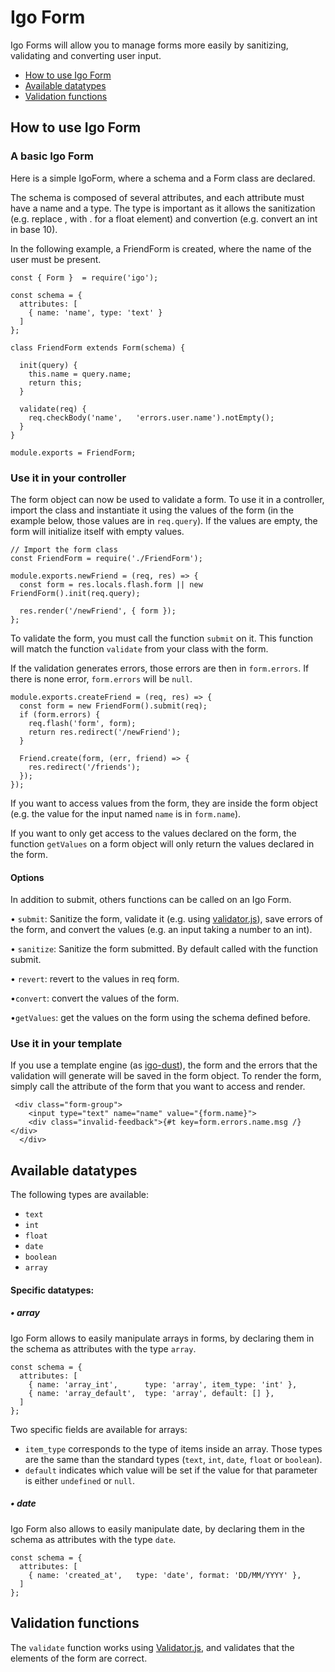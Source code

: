 
# Igo Form

Igo Forms will allow you to manage forms more easily by sanitizing, validating and converting user input.


- [How to use Igo Form](#how-to-use-igo-form)
- [Available datatypes](#available-datatypes)
- [Validation functions](#validation-functions)

## How to use Igo Form

### A basic Igo Form

Here is a simple IgoForm, where a schema and a Form class are declared.

The schema is composed of several attributes, and each attribute must have a name and a type.
The type is important as it allows the sanitization (e.g. replace , with . for a float element) and convertion (e.g. convert an int in base 10).

In the following example, a FriendForm is created, where the name of the user must be present.

```
const { Form }  = require('igo');

const schema = {
  attributes: [
    { name: 'name', type: 'text' }
  ]
};

class FriendForm extends Form(schema) {

  init(query) {
    this.name = query.name;
    return this;
  }

  validate(req) {
    req.checkBody('name',   'errors.user.name').notEmpty();
  }
}

module.exports = FriendForm;
```

### Use it in your controller

The form object can now be used to validate a form. To use it in a controller, import the class and instantiate it using the values of the form (in the example below, those values are in `req.query`). If the values are empty, the form will initialize itself with empty values.

```
// Import the form class
const FriendForm = require('./FriendForm');

module.exports.newFriend = (req, res) => {
  const form = res.locals.flash.form || new FriendForm().init(req.query);

  res.render('/newFriend', { form });
};
```

To validate the form, you must call the function `submit` on it. This function will match the function `validate` from your class with the form.

If the validation generates errors, those errors are then in `form.errors`. If there is none error, `form.errors` will be `null`.
```
module.exports.createFriend = (req, res) => {
  const form = new FriendForm().submit(req);
  if (form.errors) {
    req.flash('form', form);
    return res.redirect('/newFriend');
  }
  
  Friend.create(form, (err, friend) => {
    res.redirect('/friends');
  });
});
```
If you want to access values from the form, they are inside the form object (e.g. the value for the input named `name` is in `form.name`).

If you want to only get access to the values declared on the form, the function `getValues` on a form object will only return the values declared in the form. 

#### Options

In addition to submit, others functions can be called on an Igo Form.

• ```submit```: Sanitize the form, validate it (e.g. using [validator.js](https://github.com/validatorjs/validator.js)), save errors of the form, and convert the values (e.g. an input taking a number to an int). 

• ```sanitize```: Sanitize the form submitted. By default called with the function submit.

• ```revert```: revert to the values in req form.


•```convert```: convert the values of the form. 

•```getValues```: get the values on the form using the schema defined before.

### Use it in your template

If you use a template engine (as [igo-dust](https://github.com/igocreate/igo-dust)), the form and the errors that the validation will generate will be saved in the form object. To render the form, simply call the attribute of the form that you want to access and render.
```
 <div class="form-group">
    <input type="text" name="name" value="{form.name}">
    <div class="invalid-feedback">{#t key=form.errors.name.msg /}</div>
  </div>
```

## Available datatypes

The following types are available:
- `text`
- `int`
- `float`
- `date`
- `boolean`
- `array`

#### Specific datatypes:
##### • _array_

Igo Form allows to easily manipulate arrays in forms, by declaring them in the schema as attributes with the type `array`. 
```
const schema = {
  attributes: [
    { name: 'array_int',      type: 'array', item_type: 'int' },
    { name: 'array_default',  type: 'array', default: [] },
  ]
};
```
Two specific fields are available for arrays:
- `item_type` corresponds to the type of items inside an array. Those types are the same than the standard types (`text`, `int`, `date`, `float` or `boolean`).
- `default` indicates which value will be set if the value for that parameter is either `undefined` or `null`.

##### • _date_
Igo Form also allows to easily manipulate date, by declaring them in the schema as attributes with the type `date`.

```
const schema = {
  attributes: [
    { name: 'created_at',   type: 'date', format: 'DD/MM/YYYY' },
  ]
};
```

## Validation functions

The `validate` function works using [Validator.js](https://github.com/validatorjs/validator.js), and validates that the elements of the form are correct. 
